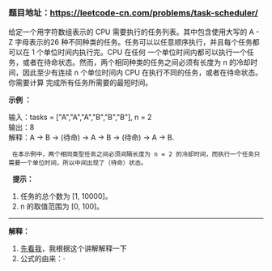 ### 题目地址：https://leetcode-cn.com/problems/task-scheduler/

给定一个用字符数组表示的 CPU 需要执行的任务列表。其中包含使用大写的 A - Z 字母表示的26 种不同种类的任务。任务可以以任意顺序执行，并且每个任务都可以在 1 个单位时间内执行完。CPU 在任何
一个单位时间内都可以执行一个任务，或者在待命状态。然而，两个相同种类的任务之间必须有长度为 n 的冷却时间，因此至少有连续 n 个单位时间内 CPU 在执行不同的任务，或者在待命状态。你需要计算
完成所有任务所需要的最短时间。

**示例 ：**

输入：tasks = ["A","A","A","B","B","B"], n = 2 <br>
输出：8 <br>
解释：A -> B -> (待命) -> A -> B -> (待命) -> A -> B. <br>

     在本示例中，两个相同类型任务之间必须间隔长度为 n = 2 的冷却时间，而执行一个任务只需要一个单位时间，所以中间出现了（待命）状态。 
 
**提示：**

1. 任务的总个数为 [1, 10000]。
2. n 的取值范围为 [0, 100]。

---

**解释：**

1. [先看我](https://leetcode-cn.com/problems/task-scheduler/solution/python-xiang-jie-by-jalan/)，我根据这个讲解解释一下
2. 公式的由来：·
